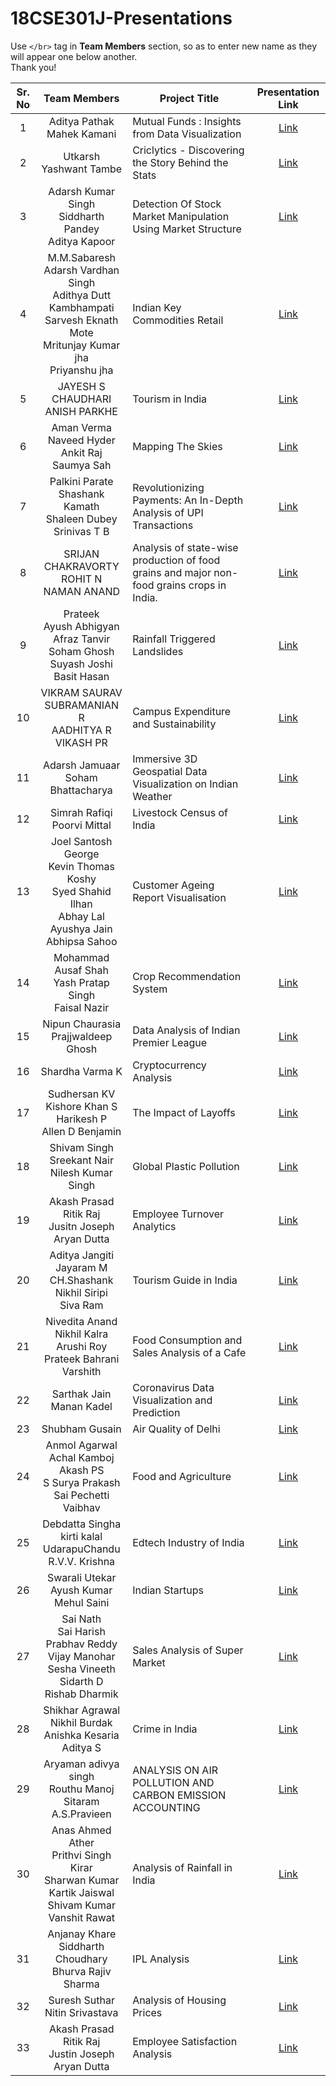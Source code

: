 # 18CSE301J-Presentations

Use `</br>` tag in **Team Members** section, so as to enter new name as they will appear one below another.
</br>Thank you!

| Sr. No | Team Members | Project Title | Presentation Link |
|:------:|:------------:|---------------|:-------------------:|
|    1   | Aditya Pathak </br> Mahek Kamani | Mutual Funds : Insights from Data Visualization | [Link](https://docs.google.com/presentation/d/16Vae2A5_kd2wb8iV-lxYkIP3cngMsr2IL6KqZNjCZNs/edit?usp=sharing) |
|    2   | Utkarsh Yashwant Tambe | Criclytics - Discovering the Story Behind the Stats | [Link](https://drive.google.com/file/d/1ZlXee92YFNdC6QnXXproYxc9UcCUcFCj/view?usp=share_link) |
|    3   | Adarsh Kumar Singh </br> Siddharth Pandey </br> Aditya Kapoor | Detection Of Stock Market Manipulation Using Market Structure | [Link](https://www.canva.com/design/DAFdeLZutCc/LSwCGZGFuNqjfTzdX8751A/view?utm_content=DAFdeLZutCc&utm_campaign=designshare&utm_medium=link2&utm_source=sharebutton)   |
|    4   | M.M.Sabaresh </br>  Adarsh Vardhan Singh </br>  Adithya Dutt Kambhampati </br> Sarvesh Eknath Mote </br> Mritunjay Kumar jha </br> Priyanshu jha  | Indian Key Commodities Retail | [Link](https://docs.google.com/presentation/d/1xHDeUFUlR6T92lwxGQoBckXRNAw_an_S/edit?usp=sharing&ouid=117602231671529784166&rtpof=true&sd=true)   |
|    5   | JAYESH S CHAUDHARI </br> ANISH PARKHE |      Tourism in India         | [Link](https://docs.google.com/presentation/d/12cnUy9inS7zWsEtCQg8uhtkrg_slWaQw0OkmtDY-43U/edit?usp=sharing)   |
|    6   | Aman Verma </br> Naveed Hyder </br> Ankit Raj </br> Saumya Sah | Mapping The Skies  | [Link](https://www.canva.com/design/DAFeOT44q8s/8toaWVT3xiRW3vNOTK7ciQ/edit?utm_content=DAFeOT44q8s&utm_campaign=designshare&utm_medium=link2&utm_source=sharebutton)   |
|    7   | Palkini Parate </br> Shashank Kamath </br> Shaleen Dubey </br> Srinivas T B |    Revolutionizing Payments: An In-Depth Analysis of UPI Transactions           | [Link](https://www.canva.com/design/DAFeORP3Y64/GWqx4FBBawPthI_HC0fTLw/edit?utm_content=DAFeORP3Y64&utm_campaign=designshare&utm_medium=link2&utm_source=sharebutton)   |
|    8   | SRIJAN CHAKRAVORTY </br> ROHIT N </br> NAMAN ANAND |  Analysis of state-wise production of food grains and major non-food grains crops in India. | [Link](https://docs.google.com/presentation/d/1-Vfr5t_cM3XmgBTLTXRptGxdr_hxovTR/edit?usp=sharing&ouid=111489925083220166017&rtpof=true&sd=true)   |
|    9   | Prateek </br> Ayush Abhigyan </br> Afraz Tanvir </br> Soham Ghosh </br> Suyash Joshi </br> Basit Hasan | Rainfall Triggered Landslides | [Link](https://tome.app/information-visualization-583/information-visualization-clfr1v6yjc4tz85pep049cp86)   |
|    10   | VIKRAM SAURAV <br/> SUBRAMANIAN R <br/> AADHITYA R <br/> VIKASH PR  | Campus Expenditure and Sustainability | [Link](https://www.canva.com/design/DAFeUE8f4VM/M8MMGep0trDwPb7Cwx0woA/view)   |
|    11  | Adarsh Jamuaar </br> Soham Bhattacharya | Immersive 3D Geospatial Data Visualization on Indian Weather | [Link](https://docs.google.com/presentation/d/12tb98x1ZLBHIvXWnUY8vB5fkGqXM3m1TR443e0lqq2M/edit?usp=sharing)   |
|    12  | Simrah Rafiqi </br> Poorvi Mittal | Livestock Census of India | [Link](https://docs.google.com/presentation/d/1J6GfZG2px2I3GWfH9XOg642g5O9mdOl0doY4uYPruz4/edit?usp=sharing)   |
|    13  | Joel Santosh George </br> Kevin Thomas Koshy </br> Syed Shahid Ilhan </br> Abhay Lal </br> Ayushya Jain </br> Abhipsa Sahoo  | Customer Ageing Report Visualisation | [Link](https://docs.google.com/presentation/d/153VRVpIA86cModdAd5EnAxo1aYpaupLZuhqJ66Q2IFs/edit?usp=sharing)   |
|    14  | Mohammad Ausaf Shah </br> Yash Pratap Singh </br> Faisal Nazir | Crop Recommendation System | [Link](https://docs.google.com/presentation/d/1rh33apsQu-bjUwbK7alRU1GLwgdbrWqzAtqPHVIIito/edit?usp=sharing)   |
|    15  | Nipun Chaurasia </br> Prajjwaldeep Ghosh | Data Analysis of Indian Premier League | [Link](https://www.canva.com/design/DAFeTxQ61AY/3n8CjMgznglOaVie0FHZiQ/view?utm_content=DAFeTxQ61AY&utm_campaign=designshare&utm_medium=link2&utm_source=sharebutton)   |
|    16  | Shardha Varma K | Cryptocurrency Analysis | [Link](https://www.canva.com/design/DAFd7h6NZbw/i-xK9sidaTwgapfbLBcqFg/view?utm_content=DAFd7h6NZbw&utm_campaign=designshare&utm_medium=link&utm_source=publishsharelink) |
|    17  | Sudhersan KV </br> Kishore Khan S </br> Harikesh P </br> Allen D Benjamin | The Impact of Layoffs | [Link](https://docs.google.com/presentation/d/1m6ugpamgAiaz5_wxoIaeCu7y2pxVsUs00nWLJja5I-w/edit?usp=sharing)
|    18  | Shivam Singh </br> Sreekant Nair </br> Nilesh Kumar Singh | Global Plastic Pollution | [Link](https://drive.google.com/drive/folders/1pe2_fAbiQOOAGDXGqsScYWBD8X1rEQUh?usp=share_link) |
|    19  | Akash Prasad </br> Ritik Raj </br> Jusitn Joseph </br> Aryan Dutta| Employee Turnover Analytics | [Link](https://www.canva.com/design/DAFeZYlvW3M/kOnLRufUXAstfEGGheKoZg/view?utm_content=DAFeZYlvW3M&utm_campaign=designshare&utm_medium=link&utm_source=publishsharelink) |
|    20  | Aditya Jangiti </br> Jayaram M </br> CH.Shashank </br> Nikhil Siripi </br> Siva Ram | Tourism Guide in India | [Link](https://www.canva.com/design/DAFedBB2o78/-yAYN4Ex13KeYdFLDg7ICA/view?utm_content=DAFedBB2o78&utm_campaign=designshare&utm_medium=link&utm_source=publishsharelink)   |
|    21  | Nivedita Anand </br> Nikhil Kalra </br> Arushi Roy </br> Prateek Bahrani </br> Varshith | Food Consumption and Sales Analysis of a Cafe | [Link](https://docs.google.com/presentation/d/1ilOJNcD6DofWpwBf8o1A-mVuTS5XuEkG/edit?usp=share_link&ouid=117748296037517502096&rtpof=true&sd=true) |
|    22  | Sarthak Jain </br> Manan Kadel | Coronavirus Data Visualization and Prediction | [Link](https://docs.google.com/presentation/d/1z1sPkdDvCoZR-z8KhkroSqXbRtoy_C7a/edit?usp=sharing&ouid=118294560989918943486&rtpof=true&sd=true) |
|    23  | Shubham Gusain | Air Quality of Delhi | [Link](https://docs.google.com/presentation/d/1oPsqUwpFGRwD097iFxOqn6Qjzoruv0Mm2GzzfMyA0MA/edit?usp=sharing) |
|    24  | Anmol Agarwal </br> Achal Kamboj </br> Akash PS </br> S Surya Prakash </br> Sai Pechetti Vaibhav | Food and Agriculture | [Link](https://docs.google.com/presentation/d/1IOU4dQJkD1OZ0W1N8KDS27-WnBHAlAJi/edit?usp=sharing&ouid=105234093970248157519&rtpof=true&sd=true) 
|    25  | Debdatta Singha </br> kirti kalal <br> UdarapuChandu </br> R.V.V. Krishna | Edtech Industry of India | [Link](https://www.canva.com/design/DAFeeH9lOPc/CXtBcg4r6t4VDHuh5W8n3Q/view?utm_content=DAFeeH9lOPc&utm_campaign=designshare&utm_medium=link2&utm_source=sharebutton) |
|    26  | Swarali Utekar </br> Ayush Kumar </br> Mehul Saini | Indian Startups | [Link](https://www.canva.com/design/DAFedkzk-fw/tPGbOq9l_VgTdjQ97XwZbw/edit?utm_content=DAFedkzk-fw&utm_campaign=designshare&utm_medium=link2&utm_source=sharebutton) |
|    27  | Sai Nath </br> Sai Harish </br>  Prabhav Reddy </br> Vijay Manohar </br> Sesha Vineeth </br> Sidarth D </br> Rishab Dharmik | Sales Analysis of Super Market | [Link](https://www.canva.com/design/DAFee-Et79I/VKAYRCXryJrEMivknGuHyw/view?utm_content=DAFee-Et79I&utm_campaign=designshare&utm_medium=link&utm_source=publishsharelink) |
|    28  | Shikhar Agrawal </br> Nikhil Burdak </br> Anishka Kesaria </br> Aditya S | Crime in India | [Link](https://www.canva.com/design/DAFee87GDUI/SBEeSgsVTaXpGKkTZ6xTGw/view?utm_content=DAFee87GDUI&utm_campaign=designshare&utm_medium=link2&utm_source=sharebutton) |
|    29  | Aryaman adivya singh </br> Routhu Manoj Sitaram </br> A.S.Pravieen | ANALYSIS ON AIR POLLUTION AND CARBON EMISSION ACCOUNTING | [Link](https://docs.google.com/presentation/d/1SpHUc8HDw5UiU8AeulSBt3FwnIFMU66L/edit?usp=sharing&ouid=102488768229602726507&rtpof=true&sd=true) |
|    30  | Anas Ahmed Ather </br> Prithvi Singh Kirar </br> Sharwan Kumar </br> Kartik Jaiswal </br> Shivam Kumar </br> Vanshit Rawat| Analysis of Rainfall in India | [Link](https://www.canva.com/design/DAFegUyD_zc/_aOrHpypl2F51rcVrDpvMg/view?utm_content=DAFegUyD_zc&utm_campaign=designshare&utm_medium=link&utm_source=publishsharelink)
|    31  | Anjanay Khare </br> Siddharth Choudhary </br> Bhurva Rajiv Sharma | IPL Analysis | [Link](https://www.canva.com/design/DAFebaS-J-c/cwBcvNJb2VlColgM7HeguQ/view?utm_content=DAFebaS-J-c&utm_campaign=designshare&utm_medium=link2&utm_source=sharebutton) 
|    32  | Suresh Suthar </br> Nitin Srivastava  | Analysis of Housing Prices  | [Link](https://docs.google.com/presentation/d/1gdkxLwqvF-mATlXU9NnlH7e0BMIQrqTUHKndWu-EH3E/edit?usp=sharing) 
| 33| Akash Prasad </br>Ritik Raj </br>Justin Joseph </br>Aryan Dutta|Employee Satisfaction Analysis | [Link](https://www.canva.com/design/DAFeZYlvW3M/oQ15upSpteFwq1ve8ug0Ng/edit) 

